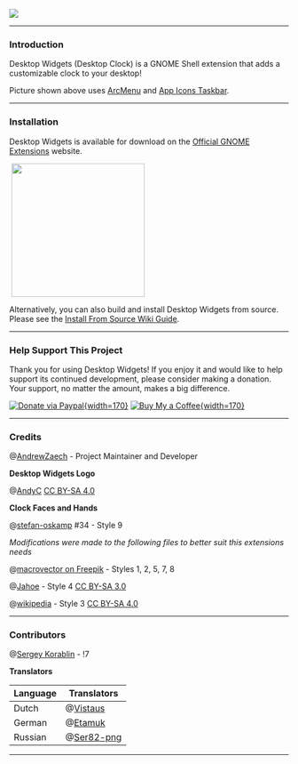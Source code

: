 ![](https://gitlab.com/arcmenu/arcmenu-assets/raw/master/images/azClock.png)

-----
### Introduction

Desktop Widgets (Desktop Clock) is a GNOME Shell extension that adds a customizable clock to your desktop!

Picture shown above uses [ArcMenu](https://extensions.gnome.org/extension/3628/arcmenu/) and [App Icons Taskbar](https://extensions.gnome.org/extension/4944/app-icons-taskbar/).

-----

### Installation

Desktop Widgets is available for download on the [Official GNOME Extensions](https://extensions.gnome.org/extension/5156/desktop-clock/) website.

<a href="https://extensions.gnome.org/extension/5156/desktop-clock/"> <img src="https://gitlab.com/arcmenu/arcmenu-assets/raw/master/images/get-it-ego.png" width="240" style="margin-left: 4px"/></a>

Alternatively, you can also build and install Desktop Widgets from source. Please see the [Install From Source Wiki Guide](https://gitlab.com/AndrewZaech/azclock/-/wikis/Install-From-Source-Guide).

-----

### Help Support This Project

Thank you for using Desktop Widgets! If you enjoy it and would like to help support its continued development, please consider making a donation. Your support, no matter the amount, makes a big difference.

[![Donate via Paypal](https://gitlab.com/arcmenu/arcmenu-assets/raw/master/images/paypal-badge.svg){width=170}](https://www.paypal.com/cgi-bin/webscr?cmd=_donations&business=53CWA7NR743WC&item_name=Support+Desktop+Widgets&currency_code=USD&source=url) [![Buy My a Coffee](https://gitlab.com/arcmenu/arcmenu-assets/raw/master/images/bmc-badge.svg){width=170}](https://buymeacoffee.com/azaech)

-----

### Credits

@[AndrewZaech](https://gitlab.com/AndrewZaech) - Project Maintainer and Developer

**Desktop Widgets Logo**

@[AndyC](https://gitlab.com/LinxGem33) [CC BY-SA 4.0](https://creativecommons.org/licenses/by-sa/4.0/)

**Clock Faces and Hands**

@[stefan-oskamp](https://gitlab.com/stefan-oskamp) #34 - Style 9

*Modifications were made to the following files to better suit this extensions needs*

@[macrovector on Freepik](https://www.freepik.com/free-vector/clock-watch-collection-set-dial-with-seconds-arrow_13031502.htm) - Styles 1, 2, 5, 7, 8

@[Jahoe](https://commons.wikimedia.org/wiki/User:Jahoe) - Style 4 [CC BY-SA 3.0](https://creativecommons.org/licenses/by-sa/3.0/)

@[wikipedia](https://commons.wikimedia.org/wiki/File:Swiss_railway_clock_1.svg) - Style 3 [CC BY-SA 4.0](https://creativecommons.org/licenses/by-sa/4.0/)

-----

### Contributors

@[Sergey Korablin](https://gitlab.com/skorablin) - !7

**Translators**

| Language | Translators |
| ------ | ------ |
| Dutch | @[Vistaus](https://gitlab.com/Vistaus) |
| German | @[Etamuk](https://gitlab.com/Etamuk) |
| Russian | @[Ser82-png](https://gitlab.com/Ser82-png) |

-----
